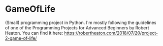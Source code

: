 # GameOfLife
(Small) programming project in Python. I'm mostly following the guidelines of one of the Programming Projects for Advanced Beginners by Robert Heaton. You can find it here: https://robertheaton.com/2018/07/20/project-2-game-of-life/ 
